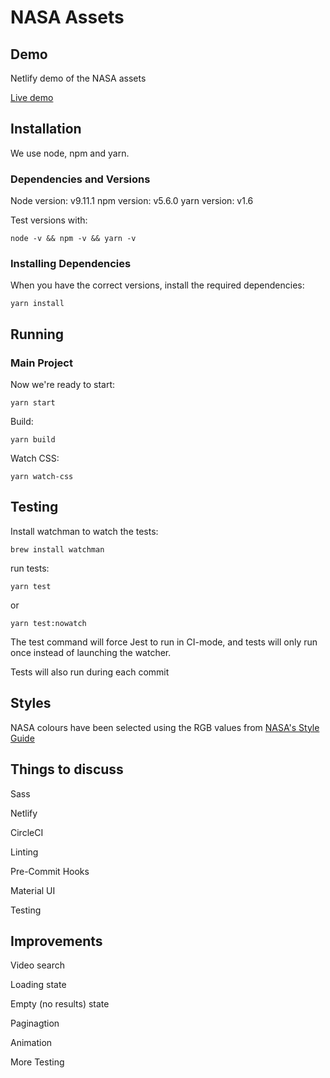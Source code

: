 # NASA Assets

## Demo

Netlify demo of the NASA assets

[Live demo](https://nasa-assets.netlify.com/)

## Installation

We use node, npm and yarn.

### Dependencies and Versions

Node version: v9.11.1
npm version: v5.6.0
yarn version: v1.6

Test versions with:

```
node -v && npm -v && yarn -v
```

### Installing Dependencies

When you have the correct versions, install the required dependencies:

```
yarn install
```

## Running

### Main Project

Now we're ready to start:

```
yarn start
```

Build:

```
yarn build
```

Watch CSS:

```
yarn watch-css
```

## Testing

Install watchman to watch the tests:

```
brew install watchman
```

run tests:

```
yarn test
```
or

```
yarn test:nowatch
```

The test command will force Jest to run in CI-mode, and tests will only run once instead of launching the watcher.

Tests will also run during each commit

## Styles

NASA colours have been selected using the RGB values from [NASA's Style Guide](https://sservi.nasa.gov/wp-content/uploads/2011/10/NASA_Style_Guide_v2.1.pdf)

## Things to discuss

Sass

Netlify

CircleCI

Linting

Pre-Commit Hooks

Material UI

Testing

## Improvements

Video search

Loading state

Empty (no results) state

Paginagtion

Animation

More Testing
